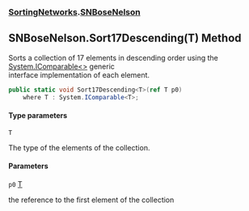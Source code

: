 ### [SortingNetworks](SortingNetworks.md 'SortingNetworks').[SNBoseNelson](SortingNetworks.SNBoseNelson.md 'SortingNetworks.SNBoseNelson')

## SNBoseNelson.Sort17Descending<T>(T) Method

Sorts a collection of 17 elements in descending order using the [System.IComparable&lt;&gt;](https://docs.microsoft.com/en-us/dotnet/api/System.IComparable-1 'System.IComparable`1') generic  
interface implementation of each element.

```csharp
public static void Sort17Descending<T>(ref T p0)
    where T : System.IComparable<T>;
```
#### Type parameters

<a name='SortingNetworks.SNBoseNelson.Sort17Descending_T_(T).T'></a>

`T`

The type of the elements of the collection.
#### Parameters

<a name='SortingNetworks.SNBoseNelson.Sort17Descending_T_(T).p0'></a>

`p0` [T](SortingNetworks.SNBoseNelson.Sort17Descending_T_(T).md#SortingNetworks.SNBoseNelson.Sort17Descending_T_(T).T 'SortingNetworks.SNBoseNelson.Sort17Descending<T>(T).T')

the reference to the first element of the collection
